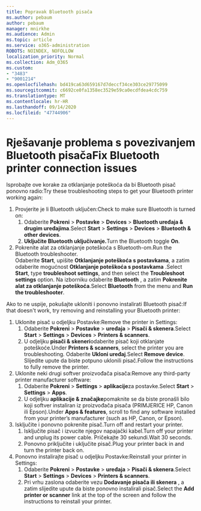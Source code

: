 ```yaml
---
title: Popravak Bluetooth pisača
ms.author: pebaum
author: pebaum
manager: mnirkhe
ms.audience: Admin
ms.topic: article
ms.service: o365-administration
ROBOTS: NOINDEX, NOFOLLOW
localization_priority: Normal
ms.collection: Adm_O365
ms.custom:
- "3483"
- "9001214"
ms.openlocfilehash: bd419ca63d659167d7deccf34ce303ce29775099
ms.sourcegitcommit: c6692ce0fa1358ec3529e59ca0ecdfdea4cdc759
ms.translationtype: MT
ms.contentlocale: hr-HR
ms.lasthandoff: 09/14/2020
ms.locfileid: "47744906"
---
```

# <a name="fix-bluetooth-printer-connection-issues"></a><span data-ttu-id="dd3bb-102">Rješavanje problema s povezivanjem Bluetooth pisača</span><span class="sxs-lookup"><span data-stu-id="dd3bb-102">Fix Bluetooth printer connection issues</span></span>

<span data-ttu-id="dd3bb-103">Isprobajte ove korake za otklanjanje poteškoća da bi Bluetooth pisač ponovno radio:</span><span class="sxs-lookup"><span data-stu-id="dd3bb-103">Try these troubleshooting steps to get your Bluetooth printer working again:</span></span>


1. <span data-ttu-id="dd3bb-104">Provjerite je li Bluetooth uključen:</span><span class="sxs-lookup"><span data-stu-id="dd3bb-104">Check to make sure Bluetooth is turned on:</span></span>
    1. <span data-ttu-id="dd3bb-105">Odaberite **Pokreni**  >  **Postavke**  >  **Devices**  >  **Bluetooth uređaja & drugim uređajima**.</span><span class="sxs-lookup"><span data-stu-id="dd3bb-105">Select **Start** > **Settings** > **Devices** > **Bluetooth & other devices**.</span></span>
    2. <span data-ttu-id="dd3bb-106">**Uključite Bluetooth uključivanje.**</span><span class="sxs-lookup"><span data-stu-id="dd3bb-106">Turn the Bluetooth toggle **On**.</span></span>
2. <span data-ttu-id="dd3bb-107">Pokrenite alat za otklanjanje poteškoća s Bluetooth-om.</span><span class="sxs-lookup"><span data-stu-id="dd3bb-107">Run the Bluetooth troubleshooter.</span></span> <br>
    <span data-ttu-id="dd3bb-108">Odaberite **Start**, upišite **Otklanjanje poteškoća s postavkama**, a zatim odaberite mogućnost **Otklanjanje poteškoća s postavkama** .</span><span class="sxs-lookup"><span data-stu-id="dd3bb-108">Select **Start**, type **troubleshoot settings**, and then select the **Troubleshoot settings** option.</span></span> <span data-ttu-id="dd3bb-109">Na izborniku odaberite **Bluetooth** , a zatim **Pokrenite alat za otklanjanje poteškoća**.</span><span class="sxs-lookup"><span data-stu-id="dd3bb-109">Select **Bluetooth** from the menu and **Run the troubleshooter**.</span></span>

<span data-ttu-id="dd3bb-110">Ako to ne uspije, pokušajte ukloniti i ponovno instalirati Bluetooth pisač:</span><span class="sxs-lookup"><span data-stu-id="dd3bb-110">If that doesn't work, try removing and reinstalling your Bluetooth printer:</span></span>

1. <span data-ttu-id="dd3bb-111">Uklonite pisač u odjeljku Postavke:</span><span class="sxs-lookup"><span data-stu-id="dd3bb-111">Remove the printer in Settings:</span></span>
    1. <span data-ttu-id="dd3bb-112">Odaberite **Pokreni**  >  **Postavke**  >  **uređaja**  >  **Pisači & skenera**.</span><span class="sxs-lookup"><span data-stu-id="dd3bb-112">Select **Start** > **Settings** > **Devices** > **Printers & scanners**.</span></span>
    2. <span data-ttu-id="dd3bb-113">U odjeljku **pisači & skeneri**odaberite pisač koji otklanjate poteškoće.</span><span class="sxs-lookup"><span data-stu-id="dd3bb-113">Under **Printers & scanners**, select the printer you are troubleshooting.</span></span> <span data-ttu-id="dd3bb-114">Odaberite **Ukloni uređaj**.</span><span class="sxs-lookup"><span data-stu-id="dd3bb-114">Select **Remove device**.</span></span> <span data-ttu-id="dd3bb-115">Slijedite upute da biste potpuno uklonili pisač.</span><span class="sxs-lookup"><span data-stu-id="dd3bb-115">Follow the instructions to fully remove the printer.</span></span>
2. <span data-ttu-id="dd3bb-116">Uklonite neki drugi softver proizvođača pisača:</span><span class="sxs-lookup"><span data-stu-id="dd3bb-116">Remove any third-party printer manufacturer software:</span></span>
    1. <span data-ttu-id="dd3bb-117">Odaberite **Pokreni**  >  **Settings**  >  **aplikacije**za postavke.</span><span class="sxs-lookup"><span data-stu-id="dd3bb-117">Select **Start** > **Settings** > **Apps**.</span></span>
    2. <span data-ttu-id="dd3bb-118">U odjeljku **aplikacije & značajke**pomaknite se da biste pronašli bilo koji softver instaliran iz proizvođača pisača (PRIMJERICE HP, Canon ili Epson).</span><span class="sxs-lookup"><span data-stu-id="dd3bb-118">Under **Apps & features**, scroll to find any software installed from your printer’s manufacturer (such as HP, Canon, or Epson).</span></span>
3. <span data-ttu-id="dd3bb-119">Isključite i ponovno pokrenite pisač.</span><span class="sxs-lookup"><span data-stu-id="dd3bb-119">Turn off and restart your printer.</span></span>
   1. <span data-ttu-id="dd3bb-120">Isključite pisač i izvucite njegov napajački kabel.</span><span class="sxs-lookup"><span data-stu-id="dd3bb-120">Turn off your printer and unplug its power cable.</span></span> <span data-ttu-id="dd3bb-121">Pričekajte 30 sekundi.</span><span class="sxs-lookup"><span data-stu-id="dd3bb-121">Wait 30 seconds.</span></span> 
   2. <span data-ttu-id="dd3bb-122">Ponovno priključite i uključite pisač.</span><span class="sxs-lookup"><span data-stu-id="dd3bb-122">Plug your printer back in and turn the printer back on.</span></span>
4. <span data-ttu-id="dd3bb-123">Ponovno instalirajte pisač u odjeljku Postavke:</span><span class="sxs-lookup"><span data-stu-id="dd3bb-123">Reinstall your printer in Settings:</span></span>
    1. <span data-ttu-id="dd3bb-124">Odaberite **Pokreni**  >  **Postavke**  >  **uređaja**  >  **Pisači & skenera**.</span><span class="sxs-lookup"><span data-stu-id="dd3bb-124">Select **Start** > **Settings** > **Devices** > **Printers & scanners**.</span></span>
    2. <span data-ttu-id="dd3bb-125">Pri vrhu zaslona odaberite vezu **Dodavanje pisača ili skenera** , a zatim slijedite upute da biste ponovno instalirali pisač.</span><span class="sxs-lookup"><span data-stu-id="dd3bb-125">Select the **Add printer or scanner** link at the top of the screen and follow the instructions to reinstall your printer.</span></span>
